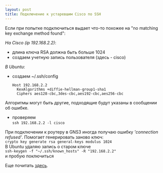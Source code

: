```yaml
---
layout: post
title: Подключение к устаревшим Cisco по SSH
---
```


Если при попытке подключиться выдает что-то похожее на "no matching key exchange method found":  

_На Cisco (ip 192.168.2.2)_:  
- длина ключа RSA должна быть больше 1024  
- создаем учетную запись пользователя (здесь - cisco)  

_В Ubuntu_:  
- создаем ~/.ssh/config  
  ```
  Host 192.168.2.2  
    KexAlgorithms +diffie-hellman-group1-sha1  
    Ciphers aes128-cbc,3des-cbc,aes192-cbc,aes256-cbc  
  ```

Алгоритмы могут быть другие, подходящие будут указаны в сообщении об ошибке.  
- проверяем  
`ssh 192.168.2.2 -l cisco`  

При подключении к роутеру в GNS3 иногда получаю ошибку _'connection refused'_. Помогает генерировать заново ключ:  
`crypto key generate rsa general-keys modulus 1024`  
В Ubuntu удаляю запись о старом ключе  
`ssh-keygen -f "~/.ssh/known_hosts" -R "192.168.2.2"`  
и пробую поключиться  

Еще почитать [здесь](https://4admin.info/legacy-ssh-device/).
